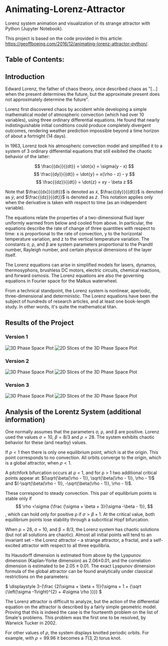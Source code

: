 # Animating-Lorenz-Attractor
Lorenz system animation and visualization of its strange attractor with Python (Jupyter Notebook). 

This project is based on the code provided in this article: https://geoffboeing.com/2016/12/animating-lorenz-attractor-python/.

Table of Contents: 
- 
## Introduction
Edward Lorenz, the father of chaos theory, once described chaos as "[...] when the present determines the future, but the approximate present does not approximately determine the future". 

Lorenz first discovered chaos by accident while developing a simple mathematical model of atmospheric convection (which had over 10 variables), using three ordinary differential equations. He found that nearly indistinguishable initial conditions could produce completely divergent outcomes, rendering weather prediction impossible beyond a time horizon of about a fortnight (14 days).

In 1963, Lorenz took his atmospheric convection model and simplified it to a system of 3 ordinary differential equations that still exibited the chaotic behavior of the latter:

$$
\frac{{dx}}{{dt}} = \dot{x} = \sigma(y - x)
$$
$$
\frac{{dy}}{{dt}} = \dot{y} = x(\rho - z) - y
$$
$$
\frac{{dz}}{{dt}} = \dot{z} = xy - \beta z
$$

Note that $\frac{{dx}}{{dt}}$ is denoted as $\dot{x}$, $\frac{{dy}}{{dt}}$ is denoted as $\dot{y}$, and $\frac{{dz}}{{dt}}$ is denoted as $\dot{z}$. This notation applies only when the derivative is taken with respect to time (as an independent variable). 

The equations relate the properties of a two-dimensional fluid layer uniformly warmed from below and cooled from above. In particular, the equations describe the rate of change of three quantities with respect to time: x is proportional to the rate of convection, y to the horizontal temperature variation, and z to the vertical temperature variation. The constants σ, ρ, and β are system parameters proportional to the Prandtl number, Rayleigh number, and certain physical dimensions of the layer itself.

The Lorenz equations can arise in simplified models for lasers, dynamos, thermosyphons, brushless DC motors, electric circuits, chemical reactions, and forward osmosis. The Lorenz equations are also the governing equations in Fourier space for the Malkus waterwheel.

From a technical standpoint, the Lorenz system is nonlinear, aperiodic, three-dimensional and deterministic. The Lorenz equations have been the subject of hundreds of research articles, and at least one book-length study. In other words, it's quite the mathematical titan. 

## Results of the Project
### Version 1
![3D Phase Space Plot](/images/lorenz-animate1/lorenz-attractor-3d-1.png)
![2D Slices of the 3D Phase Space Plot](/images/lorenz-animate1/lorenz-attractor-phase-plane-1.png)

### Version 2
![3D Phase Space Plot](/images/lorenz-animate2/lorenz-attractor-3d-2.png)
![2D Slices of the 3D Phase Space Plot](/images/lorenz-animate2/lorenz-attractor-phase-plane-2.png)

### Version 3
![3D Phase Space Plot](/images/lorenz-animate3/lorenz-attractor-3d-3.png)
![2D Slices of the 3D Phase Space Plot](/images/lorenz-animate3/lorenz-attractor-phase-plane-3.png)

## Analysis of the Lorentz System (additional information)
One normally assumes that the parameters σ, ρ, and β are positive. Lorenz used the values $\sigma = 10$, $\beta = 8/3$ and $\rho = 28$. The system exhibits chaotic behavior for these (and nearby) values.

If $\rho < 1$ then there is only one equilibrium point, which is at the origin. This point corresponds to no convection. All orbits converge to the origin, which is a global attractor, when $\rho < 1$.

A pitchfork bifurcation occurs at ρ = 1, and for ρ > 1 two additional critical points appear at: 
$(\sqrt{\beta(\rho - 1)}, \sqrt{\beta(\rho - 1)}, \rho - 1)$ and $(-\sqrt{\beta(\rho - 1)}, -\sqrt{\beta(\rho - 1)}, \rho - 1)$. 

These correspond to steady convection. This pair of equilibrium points is stable only if
$$
\rho <\sigma {\frac {\sigma + \beta + 3}{\sigma -\beta - 1}},
$$,
which can hold only for positive ρ if $\sigma > \beta + 1$. At the critical value, both equilibrium points lose stability through a subcritical Hopf bifurcation.

When ρ = 28, σ = 10, and β = 8/3, the Lorenz system has chaotic solutions (but not all solutions are chaotic). Almost all initial points will tend to an invariant set – the Lorenz attractor – a strange attractor, a fractal, and a self-excited attractor with respect to all three equilibria. 

Its Hausdorff dimension is estimated from above by the Lyapunov dimension (Kaplan-Yorke dimension) as 2.06±0.01, and the correlation dimension is estimated to be $2.05±0.01$. The exact Lyapunov dimension formula of the global attractor can be found analytically under classical restrictions on the parameters:

$ \displaystyle 3-{\frac {2(\sigma + \beta + 1)}{\sigma + 1 + {\sqrt {\left(\sigma -1\right)^{2} + 4\sigma \rho }}}} $

The Lorenz attractor is difficult to analyze, but the action of the differential equation on the attractor is described by a fairly simple geometric model. Proving that this is indeed the case is the fourteenth problem on the list of Smale's problems. This problem was the first one to be resolved, by Warwick Tucker in 2002.

For other values of $\rho$, the system displays knotted periodic orbits. For example, with $\rho = 99.96$ it becomes a $T(3,2)$ torus knot.